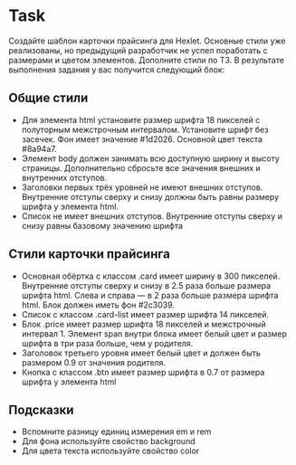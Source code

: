 # Task

Создайте шаблон карточки прайсинга для Hexlet. Основные стили уже реализованы, но предыдущий разработчик не успел поработать с размерами и цветом элементов. Дополните стили по ТЗ. В результате выполнения задания у вас получится следующий блок:

## Общие стили
* Для элемента html установите размер шрифта 18 пикселей с полуторным межстрочным интервалом. Установите шрифт без засечек. Фон имеет значение #1d2026. Основной цвет текста #8a94a7.
* Элемент body должен занимать всю доступную ширину и высоту страницы. Дополнительно сбросьте все значения внешних и внутренних отступов.
* Заголовки первых трёх уровней не имеют внешних отступов. Внутренние отступы сверху и снизу должны быть равны размеру шрифта у элемента html.
* Список не имеет внешних отступов. Внутренние отступы сверху и снизу равны базовому значению шрифта

## Стили карточки прайсинга
* Основная обёртка с классом .card имеет ширину в 300 пикселей. Внутренние отступы сверху и снизу в 2.5 раза больше размера шрифта html. Слева и справа — в 2 раза больше размера шрифта html. Блок должен иметь фон #2c3039.
* Список с классом .card-list имеет размер шрифта 14 пикселей.
* Блок .price имеет размер шрифта 18 пикселей и межстрочный интервал 1. Элемент span внутри блока имеет белый цвет и размер шрифта в три раза больше, чем у родителя.
* Заголовок третьего уровня имеет белый цвет и должен быть размером 0.9 от значения родителя.
* Кнопка с классом .btn имеет размер шрифта в 0.7 от размера шрифта у элемента html

## Подсказки
* Вспомните разницу единиц измерения em и rem
* Для фона используйте свойство background
* Для цвета текста используйте свойство color

